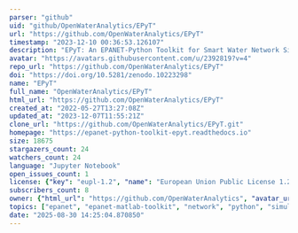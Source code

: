 ```yaml
---
parser: "github"
uid: "github/OpenWaterAnalytics/EPyT"
url: "https://github.com/OpenWaterAnalytics/EPyT"
timestamp: "2023-12-10 00:36:53.126107"
description: "EPyT: An EPANET-Python Toolkit for Smart Water Network Simulations"
avatar: "https://avatars.githubusercontent.com/u/2392819?v=4"
repo_url: "https://github.com/OpenWaterAnalytics/EPyT"
doi: "https://doi.org/10.5281/zenodo.10223298"
name: "EPyT"
full_name: "OpenWaterAnalytics/EPyT"
html_url: "https://github.com/OpenWaterAnalytics/EPyT"
created_at: "2022-05-27T13:27:08Z"
updated_at: "2023-12-07T11:55:21Z"
clone_url: "https://github.com/OpenWaterAnalytics/EPyT.git"
homepage: "https://epanet-python-toolkit-epyt.readthedocs.io"
size: 18675
stargazers_count: 24
watchers_count: 24
language: "Jupyter Notebook"
open_issues_count: 1
license: {"key": "eupl-1.2", "name": "European Union Public License 1.2", "spdx_id": "EUPL-1.2", "url": "https://api.github.com/licenses/eupl-1.2", "node_id": "MDc6TGljZW5zZTM0"}
subscribers_count: 8
owner: {"html_url": "https://github.com/OpenWaterAnalytics", "avatar_url": "https://avatars.githubusercontent.com/u/2392819?v=4", "login": "OpenWaterAnalytics", "type": "Organization"}
topics: ["epanet", "epanet-matlab-toolkit", "network", "python", "simulation", "water", "epanet-python-toolkit"]
date: "2025-08-30 14:25:04.870850"
---
```

